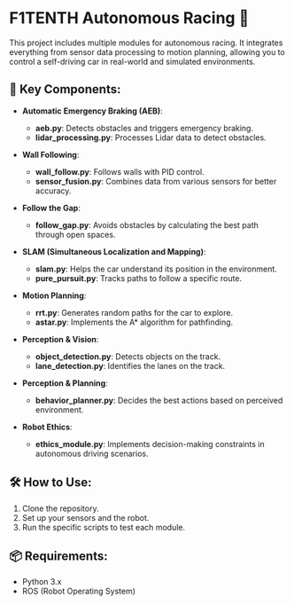 # F1TENTH Autonomous Racing 🏁

This project includes multiple modules for autonomous racing. It integrates everything from sensor data processing to motion planning, allowing you to control a self-driving car in real-world and simulated environments.

## 🚀 Key Components:
- **Automatic Emergency Braking (AEB)**:
  - **aeb.py**: Detects obstacles and triggers emergency braking.
  - **lidar_processing.py**: Processes Lidar data to detect obstacles.
  
- **Wall Following**:
  - **wall_follow.py**: Follows walls with PID control.
  - **sensor_fusion.py**: Combines data from various sensors for better accuracy.
  
- **Follow the Gap**:
  - **follow_gap.py**: Avoids obstacles by calculating the best path through open spaces.

- **SLAM (Simultaneous Localization and Mapping)**:
  - **slam.py**: Helps the car understand its position in the environment.
  - **pure_pursuit.py**: Tracks paths to follow a specific route.

- **Motion Planning**:
  - **rrt.py**: Generates random paths for the car to explore.
  - **astar.py**: Implements the A* algorithm for pathfinding.

- **Perception & Vision**:
  - **object_detection.py**: Detects objects on the track.
  - **lane_detection.py**: Identifies the lanes on the track.

- **Perception & Planning**:
  - **behavior_planner.py**: Decides the best actions based on perceived environment.

- **Robot Ethics**:
  - **ethics_module.py**: Implements decision-making constraints in autonomous driving scenarios.

## 🛠️ How to Use:
1. Clone the repository.
2. Set up your sensors and the robot.
3. Run the specific scripts to test each module.

## 📦 Requirements:
- Python 3.x
- ROS (Robot Operating System)

